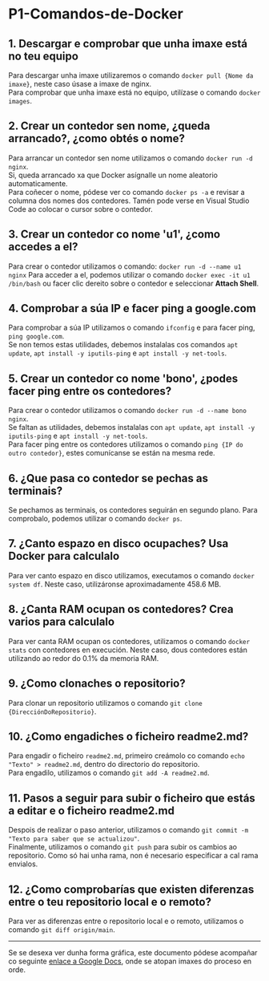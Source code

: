 # P1-Comandos-de-Docker

## 1. Descargar e comprobar que unha imaxe está no teu equipo
Para descargar unha imaxe utilizaremos o comando `docker pull {Nome da imaxe}`, neste caso úsase a imaxe de nginx.  
Para comprobar que unha imaxe está no equipo, utilízase o comando `docker images`.

## 2. Crear un contedor sen nome, ¿queda arrancado?, ¿como obtés o nome?
Para arrancar un contedor sen nome utilizamos o comando `docker run -d nginx`.  
Si, queda arrancado xa que Docker asígnalle un nome aleatorio automaticamente.  
Para coñecer o nome, pódese ver co comando `docker ps -a` e revisar a columna dos nomes dos contedores. Tamén pode verse en Visual Studio Code ao colocar o cursor sobre o contedor.

## 3. Crear un contedor co nome 'u1', ¿como accedes a el?
Para crear o contedor utilizamos o comando:
```docker run -d --name u1 nginx```
Para acceder a el, podemos utilizar o comando `docker exec -it u1 /bin/bash` ou facer clic dereito sobre o contedor e seleccionar **Attach Shell**.

## 4. Comprobar a súa IP e facer ping a google.com
Para comprobar a súa IP utilizamos o comando `ifconfig` e para facer ping, `ping google.com`.  
Se non temos estas utilidades, debemos instalalas cos comandos `apt update`, `apt install -y iputils-ping` e `apt install -y net-tools`.

## 5. Crear un contedor co nome 'bono', ¿podes facer ping entre os contedores?
Para crear o contedor utilizamos o comando `docker run -d --name bono nginx`.  
Se faltan as utilidades, debemos instalalas con `apt update`, `apt install -y iputils-ping` e `apt install -y net-tools`.  
Para facer ping entre os contedores utilizamos o comando `ping {IP do outro contedor}`, estes comunícanse se están na mesma rede.

## 6. ¿Que pasa co contedor se pechas as terminais?
Se pechamos as terminais, os contedores seguirán en segundo plano. Para comprobalo, podemos utilizar o comando `docker ps`.

## 7. ¿Canto espazo en disco ocupaches? Usa Docker para calculalo
Para ver canto espazo en disco utilizamos, executamos o comando `docker system df`. Neste caso, utilizáronse aproximadamente 458.6 MB.

## 8. ¿Canta RAM ocupan os contedores? Crea varios para calculalo
Para ver canta RAM ocupan os contedores, utilizamos o comando `docker stats` con contedores en execución. Neste caso, dous contedores están utilizando ao redor do 0.1% da memoria RAM.

## 9. ¿Como clonaches o repositorio?
Para clonar un repositorio utilizamos o comando `git clone {DirecciónDoRepositorio}`.

## 10. ¿Como engadiches o ficheiro readme2.md?
Para engadir o ficheiro `readme2.md`, primeiro creámolo co comando `echo "Texto" > readme2.md`, dentro do directorio do repositorio.  
Para engadilo, utilizamos o comando `git add -A readme2.md`.

## 11. Pasos a seguir para subir o ficheiro que estás a editar e o ficheiro readme2.md
Despois de realizar o paso anterior, utilizamos o comando `git commit -m "Texto para saber que se actualizou"`.  
Finalmente, utilizamos o comando `git push` para subir os cambios ao repositorio. Como só hai unha rama, non é necesario especificar a cal rama envialos.

## 12. ¿Como comprobarías que existen diferenzas entre o teu repositorio local e o remoto?
Para ver as diferenzas entre o repositorio local e o remoto, utilizamos o comando `git diff origin/main`.

---

Se se desexa ver dunha forma gráfica, este documento pódese acompañar co seguinte [enlace a Google Docs](https://docs.google.com/document/d/1n1eWJ78NX0vyJ95x-zQEwg3JVdBDc_Ndeg7THFZmB7Q/edit?usp=sharing), onde se atopan imaxes do proceso en orde.

